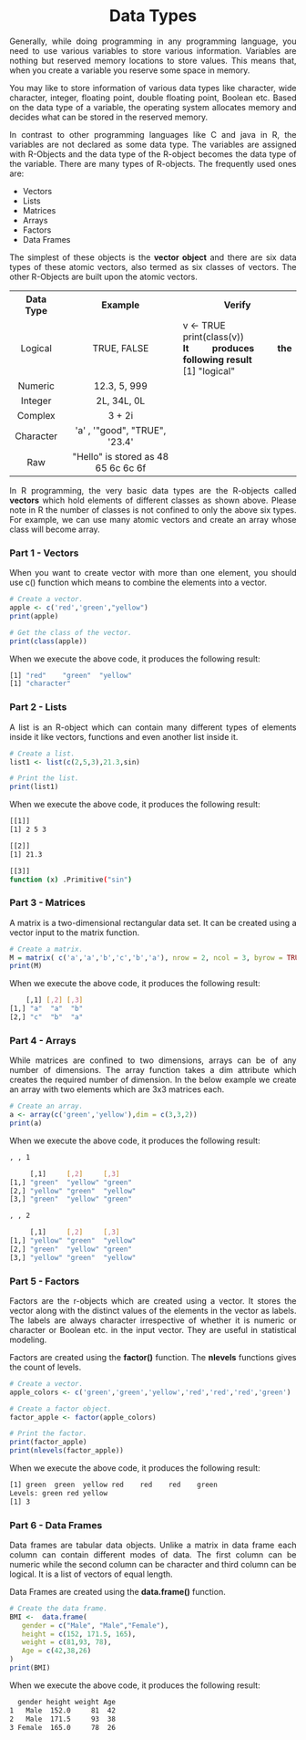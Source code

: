 <div align='justify'>

# <div align='center'>Data Types</div>

Generally, while doing programming in any programming language, you need to use various variables to store various information. Variables are nothing but reserved memory locations to store values. This means that, when you create a variable you reserve some space in memory.

You may like to store information of various data types like character, wide character, integer, floating point, double floating point, Boolean etc. Based on the data type of a variable, the operating system allocates memory and decides what can be stored in the reserved memory.

In contrast to other programming languages like C and java in R, the variables are not declared as some data type. The variables are assigned with R-Objects and the data type of the R-object becomes the data type of the variable. There are many types of R-objects. The frequently used ones are:

- Vectors
- Lists
- Matrices
- Arrays
- Factors
- Data Frames

The simplest of these objects is the __vector object__ and there are six data types of these atomic vectors, also termed as six classes of vectors. The other R-Objects are built upon the atomic vectors.

<table align='center'>
    <tr align='center'>
        <th>Data Type</th>
        <th>Example</th>
        <th>Verify</th>
    </tr>
    <tr align='center'>
        <td>Logical</td>
        <td>TRUE, FALSE</td>
        <td align='justify'>v <- TRUE<br>print(class(v))<br><strong>It produces the following result</strong><br>[1] "logical"</td>
    </tr>
    <tr align='center'>
        <td>Numeric</td>
        <td>12.3, 5, 999</td>
        <td></td>
    </tr>
    <tr align='center'>
        <td>Integer</td>
        <td>2L, 34L, 0L</td>
        <td></td>
    </tr>
    <tr align='center'>
        <td>Complex	</td>
        <td>3 + 2i</td>
        <td></td>
    </tr>
    <tr align='center'>
        <td>Character</td>
        <td>'a' , '"good", "TRUE", '23.4'</td>
        <td></td>
    </tr>
    <tr align='center'>
        <td>Raw</td>
        <td>"Hello" is stored as 48 65 6c 6c 6f</td>
        <td></td>
    </tr>
</table>

In R programming, the very basic data types are the R-objects called __vectors__ which hold elements of different classes as shown above. Please note in R the number of classes is not confined to only the above six types. For example, we can use many atomic vectors and create an array whose class will become array.

### Part 1 - Vectors

When you want to create vector with more than one element, you should use c() function which means to combine the elements into a vector.

```R
# Create a vector.
apple <- c('red','green',"yellow")
print(apple)

# Get the class of the vector.
print(class(apple))
```

When we execute the above code, it produces the following result:

```bash
[1] "red"    "green"  "yellow"
[1] "character"
```

### Part 2 - Lists

A list is an R-object which can contain many different types of elements inside it like vectors, functions and even another list inside it.

```R
# Create a list.
list1 <- list(c(2,5,3),21.3,sin)

# Print the list.
print(list1)
```

When we execute the above code, it produces the following result:

```bash
[[1]]
[1] 2 5 3

[[2]]
[1] 21.3

[[3]]
function (x) .Primitive("sin")
```

### Part 3 - Matrices

A matrix is a two-dimensional rectangular data set. It can be created using a vector input to the matrix function.

```R
# Create a matrix.
M = matrix( c('a','a','b','c','b','a'), nrow = 2, ncol = 3, byrow = TRUE)
print(M)
```

When we execute the above code, it produces the following result:

```bash
    [,1] [,2] [,3]
[1,] "a"  "a"  "b" 
[2,] "c"  "b"  "a"
```

### Part 4 - Arrays

While matrices are confined to two dimensions, arrays can be of any number of dimensions. The array function takes a dim attribute which creates the required number of dimension. In the below example we create an array with two elements which are 3x3 matrices each.

```R
# Create an array.
a <- array(c('green','yellow'),dim = c(3,3,2))
print(a)
```

When we execute the above code, it produces the following result:

```bash
, , 1

     [,1]     [,2]     [,3]    
[1,] "green"  "yellow" "green" 
[2,] "yellow" "green"  "yellow"
[3,] "green"  "yellow" "green" 

, , 2

     [,1]     [,2]     [,3]    
[1,] "yellow" "green"  "yellow"
[2,] "green"  "yellow" "green" 
[3,] "yellow" "green"  "yellow"
```

### Part 5 - Factors

Factors are the r-objects which are created using a vector. It stores the vector along with the distinct values of the elements in the vector as labels. The labels are always character irrespective of whether it is numeric or character or Boolean etc. in the input vector. They are useful in statistical modeling.

Factors are created using the __factor()__ function. The __nlevels__ functions gives the count of levels.

```R
# Create a vector.
apple_colors <- c('green','green','yellow','red','red','red','green')

# Create a factor object.
factor_apple <- factor(apple_colors)

# Print the factor.
print(factor_apple)
print(nlevels(factor_apple))
```

When we execute the above code, it produces the following result:

```bash
[1] green  green  yellow red    red    red    green 
Levels: green red yellow
[1] 3
```

### Part 6 - Data Frames

Data frames are tabular data objects. Unlike a matrix in data frame each column can contain different modes of data. The first column can be numeric while the second column can be character and third column can be logical. It is a list of vectors of equal length.

Data Frames are created using the __data.frame()__ function.

```R
# Create the data frame.
BMI <- 	data.frame(
   gender = c("Male", "Male","Female"), 
   height = c(152, 171.5, 165), 
   weight = c(81,93, 78),
   Age = c(42,38,26)
)
print(BMI)
```

When we execute the above code, it produces the following result:

```bash
  gender height weight Age
1   Male  152.0     81  42
2   Male  171.5     93  38
3 Female  165.0     78  26
```

</div>